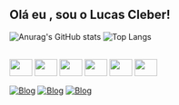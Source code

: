 ## Olá eu , sou o Lucas Cleber! 

![Anurag's GitHub stats](https://github-readme-stats.vercel.app/api?username=llucascleber&show_icons=true&theme=dark)
![Top Langs](https://github-readme-stats.vercel.app/api/top-langs/?username=llucascleber&hide_progress=true&theme=dark)

<div style= "display: inline_block"><br>
<img align+"center"alt="lucas-py" height="30" width="40"src="https://cdn.jsdelivr.net/gh/devicons/devicon@latest/icons/python/python-original.svg" />
<img align+"center"alt="lucas-js" height="30" width="40"src="https://cdn.jsdelivr.net/gh/devicons/devicon@latest/icons/javascript/javascript-original.svg"/>         
<img align+"center"alt="lucas-ccs" height="30" width="40"src="https://cdn.jsdelivr.net/gh/devicons/devicon@latest/icons/css3/css3-original.svg" />
<img align+"center"alt="lucas-html5" height="30" width="40"src="https://cdn.jsdelivr.net/gh/devicons/devicon@latest/icons/html5/html5-original.svg" />
<img align+"center"alt="lucas-git" height="30" width="40"src="https://cdn.jsdelivr.net/gh/devicons/devicon@latest/icons/git/git-original.svg" />
<img align+"center"alt="lucas-ccs" height="30" width="40"src="https://cdn.jsdelivr.net/gh/devicons/devicon@latest/icons/homebrew/homebrew-original.svg" />


[![Blog](https://img.shields.io/badge/Instagram-E4405F?style=for-the-badge&logo=instagram&logoColor=white)](https://www.instagram.com/llucascleber/)
[![Blog](https://img.shields.io/badge/LinkedIn-0077B5?style=for-the-badge&logo=linkedin&logoColor=white)](https://www.linkedin.com/in/lucas-cleber-3349a493/)
[![Blog](https://img.shields.io/badge/Gmail-D14836?style=for-the-badge&logo=gmail&logoColor=white)](lucas.pollo22@gmail.com)

